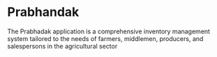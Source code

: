 # Prabhandak
The Prabhadak application is a comprehensive inventory management system tailored to the needs of farmers, middlemen, producers, and salespersons in the agricultural sector
